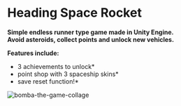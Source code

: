 # Heading Space Rocket

**Simple endless runner type game made in Unity Engine.**    
**Avoid asteroids, collect points and unlock new vehicles.**

**Features include:**    
* 3 achievements to unlock*    
* point shop with 3 spaceship skins*    
* save reset function!*    

![bomba-the-game-collage](https://github.com/user-attachments/assets/d142dc27-d913-491f-ae13-b5b1889c0b20)
